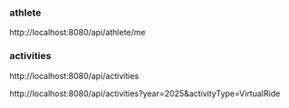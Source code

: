 
### athlete
http://localhost:8080/api/athlete/me

### activities
http://localhost:8080/api/activities

http://localhost:8080/api/activities?year=2025&activityType=VirtualRide


